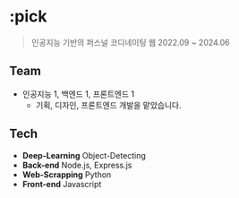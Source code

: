 # :pick
>인공지능 기반의 퍼스널 코디네이팅 웹
>2022.09 ~ 2024.06

## Team
- 인공지능 1, 백엔드 1, 프론트엔드 1
  - 기획, 디자인, 프론트엔드 개발을 맡았습니다.

## Tech
- **Deep-Learning** Object-Detecting
- **Back-end** Node.js, Express.js
- **Web-Scrapping** Python
- **Front-end** Javascript
